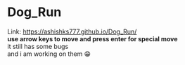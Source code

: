 # Dog_Run
Link: https://ashishks777.github.io/Dog_Run/
<br>
**use arrow keys to move and press enter for special move**
<br>it still has some bugs <br>
and i am working on them 😁
